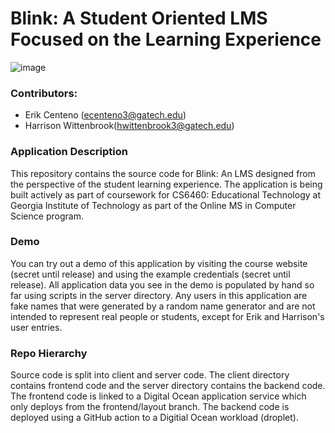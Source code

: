 # Blink: A Student Oriented LMS Focused on the Learning Experience 
![image](https://github.com/ecenteno7/lms-assignmentview/assets/48931172/6c4384ab-fef2-4149-9016-3217f5c0c56a)
### Contributors:
- Erik Centeno (ecenteno3@gatech.edu)
- Harrison Wittenbrook(hwittenbrook3@gatech.edu)

### Application Description
This repository contains the source code for Blink: An LMS designed from the perspective of the student learning experience. The application is being built actively as part of coursework for CS6460: Educational Technology at Georgia Institute of Technology as part of the Online MS in Computer Science program.

### Demo
You can try out a demo of this application by visiting the course website (secret until release) and using the example credentials (secret until release). All application data you see in the demo is populated by hand so far using scripts in the server directory. Any users in this application are fake names that were generated by a random name generator and are not intended to represent real people or students, except for Erik and Harrison's user entries.  

### Repo Hierarchy
Source code is split into client and server code. The client directory contains frontend code and the server directory contains the backend code. The frontend code is linked to a Digital Ocean application service which only deploys from the frontend/layout branch. The backend code is deployed using a GitHub action to a Digitial Ocean workload (droplet).  
